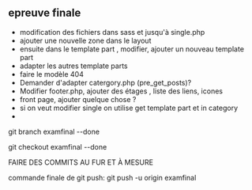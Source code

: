 ## epreuve finale

- modification des fichiers dans sass et jusqu'à single.php
- ajouter une nouvelle zone dans le layout
- ensuite dans le template part , modifier, ajouter un nouveau template part
- adapter les autres template parts
- faire le modèle 404
- Demander d'adapter catergory.php (pre_get_posts)?
- Modifier footer.php, ajouter des étages , liste des liens, icones
- front page, ajouter quelque chose ?
- si on veut modifier single on utilise get template part et in category
- 

git branch examfinal --done

git checkout examfinal --done

FAIRE DES COMMITS AU FUR ET À MESURE

commande finale de git push: git push -u origin examfinal